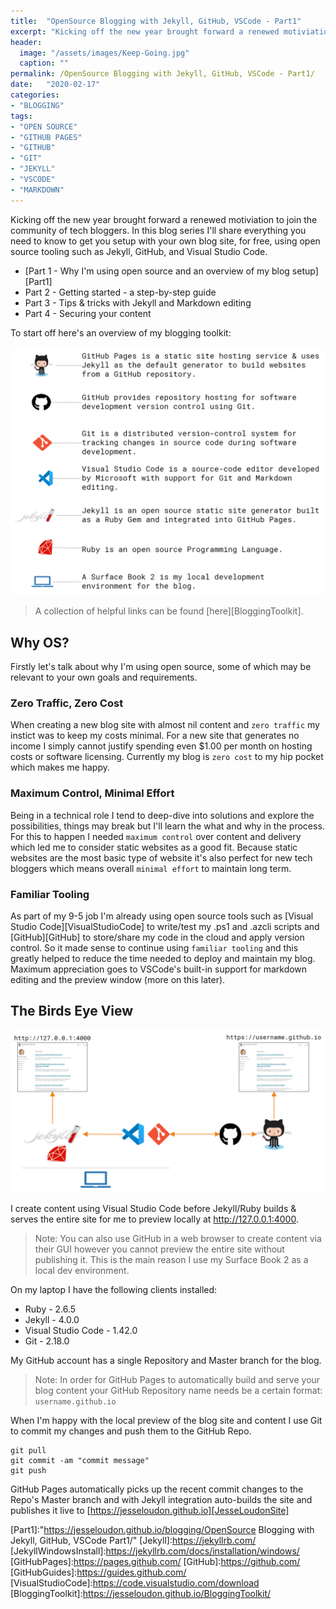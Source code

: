```yaml
---
title:  "OpenSource Blogging with Jekyll, GitHub, VSCode - Part1"
excerpt: "Kicking off the new year brought forward a renewed motiviation to join the community of tech bloggers. In this blog series I'll share everything you need to know to get you setup with your own blog site, for free, using open source tooling such as Jekyll, GitHub, and Visual Studio Code."
header:
  image: "/assets/images/Keep-Going.jpg"
  caption: ""
permalink: /OpenSource Blogging with Jekyll, GitHub, VSCode - Part1/
date:   "2020-02-17"
categories: 
- "BLOGGING"
tags: 
- "OPEN SOURCE"
- "GITHUB PAGES"
- "GITHUB"
- "GIT"
- "JEKYLL"
- "VSCODE"
- "MARKDOWN"
---
```

Kicking off the new year brought forward a renewed motiviation to join the community of tech bloggers. In this blog series I'll share everything you need to know to get you setup with your own blog site, for free, using open source tooling such as Jekyll, GitHub, and Visual Studio Code.

* [Part 1 - Why I'm using open source and an overview of my blog setup][Part1]
* Part 2 - Getting started - a step-by-step guide
* Part 3 - Tips & tricks with Jekyll and Markdown editing
* Part 4 - Securing your content


To start off here's an overview of my blogging toolkit:

![OpenSourceBlogDependencies](/assets/images/OpenSourceBlogDependencies.png) 
> A collection of helpful links can be found [here][BloggingToolkit].

## Why OS?
Firstly let's talk about why I'm using open source, some of which may be relevant to your own goals and requirements.

### Zero Traffic, Zero Cost
When creating a new blog site with almost nil content and `zero traffic` my instict was to keep my costs minimal. For a new site that generates no income I simply cannot justify spending even $1.00 per month on hosting costs or software licensing. Currently my blog is `zero cost` to my hip pocket which makes me happy.

### Maximum Control, Minimal Effort
Being in a technical role I tend to deep-dive into solutions and explore the possibilities, things may break but I'll learn the what and why in the process. For this to happen I needed `maximum control` over content and delivery which led me to consider static websites as a good fit. Because static websites are the most basic type of website it's also perfect for new tech bloggers which means overall `minimal effort` to maintain long term.

### Familiar Tooling
As part of my 9-5 job I'm already using open source tools such as [Visual Studio Code][VisualStudioCode] to write/test my .ps1 and .azcli scripts and [GitHub][GitHub] to store/share my code in the cloud and apply version control. So it made sense to continue using `familiar tooling` and this greatly helped to reduce the time needed to deploy and maintain my blog. Maximum appreciation goes to VSCode's built-in support for markdown editing and the preview window (more on this later).


## The Birds Eye View
![OpenSourceBlogOverview](/assets/images/OpenSourceBlogDiagram.png)

I create content using Visual Studio Code before Jekyll/Ruby builds & serves the entire site for me to preview locally at http://127.0.0.1:4000. 

> Note: You can also use GitHub in a web browser to create content via their GUI however you cannot preview the entire site without publishing it. This is the main reason I use my Surface Book 2 as a local dev environment.

On my laptop I have the following clients installed:
- Ruby - 2.6.5
- Jekyll - 4.0.0
- Visual Studio Code - 1.42.0
- Git - 2.18.0

My GitHub account has a single Repository and Master branch for the blog.

> Note: In order for GitHub Pages to automatically build and serve your blog content your GitHub Repository name needs be a certain format: `username.github.io`

When I'm happy with the local preview of the blog site and content I use Git to commit my changes and push them to the GitHub Repo.

```
git pull
git commit -am "commit message"
git push
```

GitHub Pages automatically picks up the recent commit changes to the Repo's Master branch and with Jekyll integration auto-builds the site and publishes it live to [https://jesseloudon.github.io][JesseLoudonSite]

[JesseLoudonSite]:https://jesseloudon.github.io
[Part1]:"https://jesseloudon.github.io/blogging/OpenSource Blogging with Jekyll, GitHub, VSCode Part1/"
[Jekyll]:https://jekyllrb.com/
[JekyllWindowsInstall]:https://jekyllrb.com/docs/installation/windows/
[GitHubPages]:https://pages.github.com/
[GitHub]:https://github.com/
[GitHubGuides]:https://guides.github.com/
[VisualStudioCode]:https://code.visualstudio.com/download
[BloggingToolkit]:https://jesseloudon.github.io/BloggingToolkit/